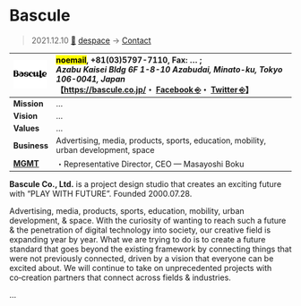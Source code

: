 # Bascule
> 2021.12.10 [🚀](../../index/index.md) [despace](../index.md) → [Contact](../contact.md)

|[![](../f/con/b/bascule_logo1_thumb.png)](../f/con/b/bascule_logo1.png)|<mark>noemail</mark>, +81(03)5797-7110, Fax: … ;<br> *Azabu Kaisei Bldg 6F 1-8-10 Azabudai, Minato-ku, Tokyo 106-0041, Japan*<br> 【<https://bascule.co.jp/>・ [Facebook ⎆](https://www.facebook.com/BasculeInc)・ [Twitter ⎆](https://twitter.com/bascule_inc)】|
|:--|:--|
|**Mission**|…|
|**Vision**|…|
|**Values**|…|
|**Business**|Advertising, media, products, sports, education, mobility, urban development, space|
|**[MGMT](../mgmt.md)**|・Representative Director, CEO — Masayoshi Boku|

**Bascule Co., Ltd.** is a project design studio that creates an exciting future with “PLAY WITH FUTURE”. Founded 2000.07.28.

Advertising, media, products, sports, education, mobility, urban development, & space. With the curiosity of wanting to reach such a future & the penetration of digital technology into society, our creative field is expanding year by year. What we are trying to do is to create a future standard that goes beyond the existing framework by connecting things that were not previously connected, driven by a vision that everyone can be excited about. We will continue to take on unprecedented projects with co‑creation partners that connect across fields & industries.

<p style="page-break-after:always"> </p>

…
